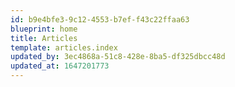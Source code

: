```yaml
---
id: b9e4bfe3-9c12-4553-b7ef-f43c22ffaa63
blueprint: home
title: Articles
template: articles.index
updated_by: 3ec4868a-51c8-428e-8ba5-df325dbcc48d
updated_at: 1647201773
---
```

